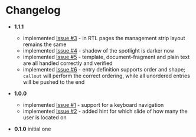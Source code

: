 # Changelog

* __1.1.1__
  * implemented [Issue #3](https://github.com/gullerya/callout/issues/3) - in RTL pages the management strip layout remains the same
  * implemented [Issue #4](https://github.com/gullerya/callout/issues/4) - shadow of the spotlight is darker now
  * implemented [Issue #5](https://github.com/gullerya/callout/issues/5) - template, document-fragment and plain text are all handled correctly and verified
  * implemented [Issue #6](https://github.com/gullerya/callout/issues/6) - entry definition supports order and shape; `callout` will perform the correct ordering, while all unordered entries will be pushed to the end

* __1.0.0__
  * implemented [Issue #1](https://github.com/gullerya/callout/issues/1) - support for a keyboard navigation
  * implemented [Issue #2](https://github.com/gullerya/callout/issues/2) - added hint for which slide of how many the user is located on

* __0.1.0__ initial one